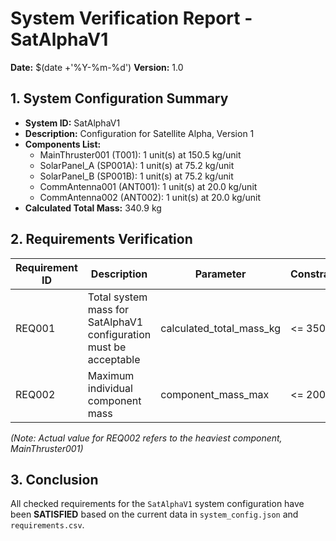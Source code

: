 # System Verification Report - SatAlphaV1

**Date:** $(date +'%Y-%m-%d')
**Version:** 1.0

## 1. System Configuration Summary

- **System ID:** SatAlphaV1
- **Description:** Configuration for Satellite Alpha, Version 1
- **Components List:**
    - MainThruster001 (T001): 1 unit(s) at 150.5 kg/unit
    - SolarPanel_A (SP001A): 1 unit(s) at 75.2 kg/unit
    - SolarPanel_B (SP001B): 1 unit(s) at 75.2 kg/unit
    - CommAntenna001 (ANT001): 1 unit(s) at 20.0 kg/unit
    - CommAntenna002 (ANT002): 1 unit(s) at 20.0 kg/unit
- **Calculated Total Mass:** 340.9 kg

## 2. Requirements Verification

| Requirement ID | Description                                                              | Parameter                  | Constraint | Actual Value | Unit | Status    |
|----------------|--------------------------------------------------------------------------|----------------------------|------------|--------------|------|-----------|
| REQ001         | Total system mass for SatAlphaV1 configuration must be acceptable        | calculated_total_mass_kg   | <= 350     | 340.9        | kg   | SATISFIED |
| REQ002         | Maximum individual component mass                                        | component_mass_max         | <= 200     | 150.5        | kg   | SATISFIED |

*(Note: Actual value for REQ002 refers to the heaviest component, MainThruster001)*

## 3. Conclusion

All checked requirements for the `SatAlphaV1` system configuration have been **SATISFIED** based on the current data in `system_config.json` and `requirements.csv`. 